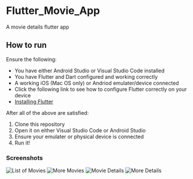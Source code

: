 # Flutter_Movie_App

A movie details flutter app 

## How to run  

Ensure the following:  
- You have either Android Studio or Visual Studio Code installed  
- You have Flutter and Dart configured and working correctly  
- A working iOS (Mac OS only) or Andriod emulater/device connected  
- Click the following link to see how to configure Flutter correctly on your device  
 - [Installing Flutter](https://flutter.dev/docs/get-started/install)

After all of the above are satisfied:
1. Clone this repository
2. Open it on either Visual Studio Code or Android Studio
3. Ensure your emulater or physical device is connected
4. Run it!

### Screenshots

![List of Movies](/images/pic1.png "List of Movies") ![More Movies](/images/pic2.png "More Movies") 
![Movie Details](/images/pic3.png "Movie Details")  ![More Details](/images/pic4.png "More Details")